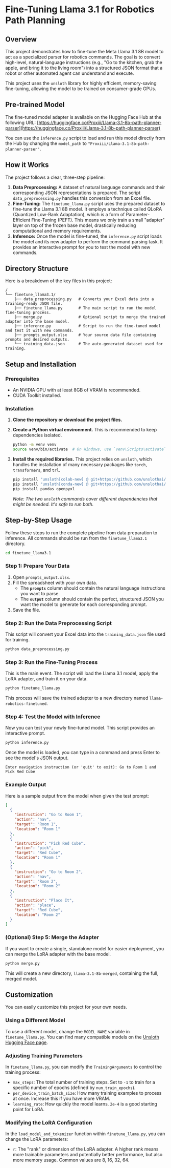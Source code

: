 # Fine-Tuning Llama 3.1 for Robotics Path Planning 

## Overview

This project demonstrates how to fine-tune the Meta Llama 3.1 8B model to act as a specialized parser for robotics commands. The goal is to convert high-level, natural-language instructions (e.g., "Go to the kitchen, grab the apple, and bring it to the living room") into a structured JSON format that a robot or other automated agent can understand and execute.

This project uses the `unsloth` library for highly efficient, memory-saving fine-tuning, allowing the model to be trained on consumer-grade GPUs.

## Pre-trained Model

The fine-tuned model adapter is available on the Hugging Face Hub at the following URL:
[https://huggingface.co/Proxiii/Llama-3.1-8b-path-planner-parser](https://huggingface.co/Proxiii/Llama-3.1-8b-path-planner-parser)

You can use the `inference.py` script to load and run this model directly from the Hub by changing the `model_path` to `"Proxiii/Llama-3.1-8b-path-planner-parser"`.

## How it Works

The project follows a clear, three-step pipeline:

1.  **Data Preprocessing:** A dataset of natural language commands and their corresponding JSON representations is prepared. The script `data_preprocessing.py` handles this conversion from an Excel file.
2.  **Fine-Tuning:** The `finetune_llama.py` script uses the prepared dataset to fine-tune the Llama 3.1 8B model. It employs a technique called QLoRA (Quantized Low-Rank Adaptation), which is a form of Parameter-Efficient Fine-Tuning (PEFT). This means we only train a small "adapter" layer on top of the frozen base model, drastically reducing computational and memory requirements.
3.  **Inference:** Once the model is fine-tuned, the `inference.py` script loads the model and its new adapter to perform the command parsing task. It provides an interactive prompt for you to test the model with new commands.

## Directory Structure

Here is a breakdown of the key files in this project:

```
/
└── finetune_llama3.1/
    ├── data_preprocessing.py   # Converts your Excel data into a training-ready JSON file.
    ├── finetune_llama.py       # The main script to run the model fine-tuning process.
    ├── merge.py                # Optional script to merge the trained adapter into the base model.
    ├── inference.py            # Script to run the fine-tuned model and test it with new commands.
    ├── prompts_output.xlsx     # Your source data file containing prompts and desired outputs.
    └── training_data.json      # The auto-generated dataset used for training.
```

## Setup and Installation

### Prerequisites

*   An NVIDIA GPU with at least 8GB of VRAM is recommended.
*   CUDA Toolkit installed.

### Installation

1.  **Clone the repository or download the project files.**

2.  **Create a Python virtual environment.** This is recommended to keep dependencies isolated.
    ```bash
    python -m venv venv
    source venv/bin/activate  # On Windows, use `venv\Scripts\activate`
    ```

3.  **Install the required libraries.** This project relies on `unsloth`, which handles the installation of many necessary packages like `torch`, `transformers`, and `trl`.
    ```bash
    pip install "unsloth[colab-new] @ git+https://github.com/unslothai/unsloth.git"
    pip install "unsloth[conda-new] @ git+https://github.com/unslothai/unsloth.git"
    pip install pandas openpyxl
    ```
    *Note: The two `unsloth` commands cover different dependencies that might be needed. It's safe to run both.*

## Step-by-Step Usage

Follow these steps to run the complete pipeline from data preparation to inference. All commands should be run from the `finetune_llama3.1` directory.

```bash
cd finetune_llama3.1
```

### Step 1: Prepare Your Data

1.  Open `prompts_output.xlsx`.
2.  Fill the spreadsheet with your own data.
    *   The **`prompts`** column should contain the natural language instructions you want to parse.
    *   The **`output`** column should contain the perfect, structured JSON you want the model to generate for each corresponding prompt.
3.  Save the file.

### Step 2: Run the Data Preprocessing Script

This script will convert your Excel data into the `training_data.json` file used for training.

```bash
python data_preprocessing.py
```

### Step 3: Run the Fine-Tuning Process

This is the main event. The script will load the Llama 3.1 model, apply the LoRA adapter, and train it on your data.

```bash
python finetune_llama.py
```

This process will save the trained adapter to a new directory named `llama-robotics-finetuned`.

### Step 4: Test the Model with Inference

Now you can test your newly fine-tuned model. This script provides an interactive prompt.

```bash
python inference.py
```

Once the model is loaded, you can type in a command and press Enter to see the model's JSON output.

```
Enter navigation instruction (or 'quit' to exit): Go to Room 1 and Pick Red Cube
```

### Example Output

Here is a sample output from the model when given the test prompt:

```json
[
  {
    "instruction": "Go to Room 1",
    "action": "nav",
    "target": "Room 1",
    "location": "Room 1"
  },
  {
    "instruction": "Pick Red Cube",
    "action": "pick",
    "target": "Red Cube",
    "location": "Room 1"
  },
  {
    "instruction": "Go to Room 2",
    "action": "nav",
    "target": "Room 2",
    "location": "Room 2"
  },
  {
    "instruction": "Place It",
    "action": "place",
    "target": "Red Cube",
    "location": "Room 2"
  }
]
```

### (Optional) Step 5: Merge the Adapter

If you want to create a single, standalone model for easier deployment, you can merge the LoRA adapter with the base model.

```bash
python merge.py
```

This will create a new directory, `llama-3.1-8b-merged`, containing the full, merged model.

## Customization

You can easily customize this project for your own needs.

### Using a Different Model

To use a different model, change the `MODEL_NAME` variable in `finetune_llama.py`. You can find many compatible models on the [Unsloth Hugging Face page](https://huggingface.co/unsloth).

### Adjusting Training Parameters

In `finetune_llama.py`, you can modify the `TrainingArguments` to control the training process:

*   `max_steps`: The total number of training steps. Set to `-1` to train for a specific number of epochs (defined by `num_train_epochs`).
*   `per_device_train_batch_size`: How many training examples to process at once. Increase this if you have more VRAM.
*   `learning_rate`: How quickly the model learns. `2e-4` is a good starting point for LoRA.

### Modifying the LoRA Configuration

In the `load_model_and_tokenizer` function within `finetune_llama.py`, you can change the LoRA parameters:

*   `r`: The "rank" or dimension of the LoRA adapter. A higher rank means more trainable parameters and potentially better performance, but also more memory usage. Common values are 8, 16, 32, 64.


